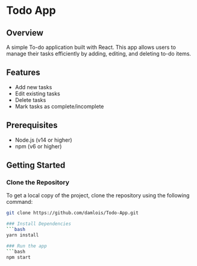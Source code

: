 # Todo App

## Overview
A simple To-do application built with React. This app allows users to manage their tasks efficiently by adding, editing, and deleting to-do items.

## Features
- Add new tasks
- Edit existing tasks
- Delete tasks
- Mark tasks as complete/incomplete

## Prerequisites
- Node.js (v14 or higher)
- npm (v6 or higher)

## Getting Started

### Clone the Repository
To get a local copy of the project, clone the repository using the following command:

```bash
git clone https://github.com/damlois/Todo-App.git

### Install Dependencies
```bash
yarn install

### Run the app
```bash
npm start